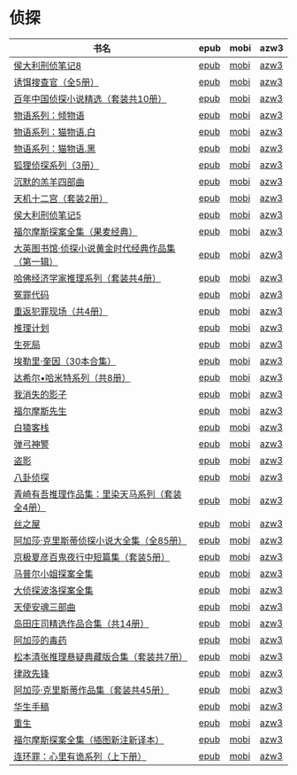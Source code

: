 # 侦探

| 书名 | epub | mobi | azw3 |
| --- | --- | --- | --- |
| [侯大利刑侦笔记8](http://ct.dalanmei.com/f/31084289-771240795-31fab6) | [epub](http://ct.dalanmei.com/f/31084289-771240795-31fab6) | [mobi](http://ct.dalanmei.com/f/31084289-771229146-cba224) | [azw3](http://ct.dalanmei.com/f/31084289-771232820-70b00f) |
| [诱饵搜查官（全5册）](http://ct.dalanmei.com/f/31084289-771246253-ff31ec) | [epub](http://ct.dalanmei.com/f/31084289-771246253-ff31ec) | [mobi](http://ct.dalanmei.com/f/31084289-771230608-ae20ad) | [azw3](http://ct.dalanmei.com/f/31084289-771235961-3daf51) |
| [百年中国侦探小说精选（套装共10册）](http://ct.dalanmei.com/f/31084289-589494065-fb2858) | [epub](http://ct.dalanmei.com/f/31084289-589494065-fb2858) | [mobi](http://ct.dalanmei.com/f/31084289-589444709-ae34ff) | [azw3](http://ct.dalanmei.com/f/31084289-589489022-de188c) |
| [物语系列：倾物语](http://ct.dalanmei.com/f/31084289-570286733-ed42f6) | [epub](http://ct.dalanmei.com/f/31084289-570286733-ed42f6) | [mobi](http://ct.dalanmei.com/f/31084289-570170216-f0ab5f) | [azw3](http://ct.dalanmei.com/f/31084289-570358306-82d714) |
| [物语系列：猫物语.白](http://ct.dalanmei.com/f/31084289-570286750-3dccdc) | [epub](http://ct.dalanmei.com/f/31084289-570286750-3dccdc) | [mobi](http://ct.dalanmei.com/f/31084289-570170217-38f14f) | [azw3](http://ct.dalanmei.com/f/31084289-570358313-7af12a) |
| [物语系列：猫物语.黑](http://ct.dalanmei.com/f/31084289-570286761-c054ae) | [epub](http://ct.dalanmei.com/f/31084289-570286761-c054ae) | [mobi](http://ct.dalanmei.com/f/31084289-570170220-ec6f33) | [azw3](http://ct.dalanmei.com/f/31084289-570358317-2cc6e7) |
| [狐狸侦探系列（3册）](http://ct.dalanmei.com/f/31084289-570324048-38988b) | [epub](http://ct.dalanmei.com/f/31084289-570324048-38988b) | [mobi](http://ct.dalanmei.com/f/31084289-570153868-0cd0bb) | [azw3](http://ct.dalanmei.com/f/31084289-571392537-225ed6) |
| [沉默的羔羊四部曲](http://ct.dalanmei.com/f/31084289-570348392-48a403) | [epub](http://ct.dalanmei.com/f/31084289-570348392-48a403) | [mobi](http://ct.dalanmei.com/f/31084289-570158184-42768b) | [azw3](http://ct.dalanmei.com/f/31084289-571400093-9230e5) |
| [天机十二宫（套装2册）](http://ct.dalanmei.com/f/31084289-570236036-871438) | [epub](http://ct.dalanmei.com/f/31084289-570236036-871438) | [mobi](http://ct.dalanmei.com/f/31084289-569451936-c022ca) | [azw3](http://ct.dalanmei.com/f/31084289-571418641-742fd8) |
| [侯大利刑侦笔记5](http://ct.dalanmei.com/f/31084289-570237255-caa468) | [epub](http://ct.dalanmei.com/f/31084289-570237255-caa468) | [mobi](http://ct.dalanmei.com/f/31084289-569452135-8ac60d) | [azw3](http://ct.dalanmei.com/f/31084289-571419125-34f5df) |
| [福尔摩斯探案全集（果麦经典）](http://ct.dalanmei.com/f/31084289-572093611-6385de) | [epub](http://ct.dalanmei.com/f/31084289-572093611-6385de) | [mobi](http://ct.dalanmei.com/f/31084289-571727086-b0f151) | [azw3](http://ct.dalanmei.com/f/31084289-572114454-66bdc7) |
| [大英图书馆·侦探小说黄金时代经典作品集（第一辑）](http://ct.dalanmei.com/f/31084289-572112577-cdf0cc) | [epub](http://ct.dalanmei.com/f/31084289-572112577-cdf0cc) | [mobi](http://ct.dalanmei.com/f/31084289-571723477-db666d) | [azw3](http://ct.dalanmei.com/f/31084289-572116623-4f0b83) |
| [哈佛经济学家推理系列（套装共4册）](http://ct.dalanmei.com/f/31084289-572113918-ea258c) | [epub](http://ct.dalanmei.com/f/31084289-572113918-ea258c) | [mobi](http://ct.dalanmei.com/f/31084289-571715047-c6c8f9) | [azw3](http://ct.dalanmei.com/f/31084289-572122423-cbf01c) |
| [冤罪代码](http://ct.dalanmei.com/f/31084289-572114025-74dc80) | [epub](http://ct.dalanmei.com/f/31084289-572114025-74dc80) | [mobi](http://ct.dalanmei.com/f/31084289-571714627-06169f) | [azw3](http://ct.dalanmei.com/f/31084289-572123216-a97812) |
| [重返犯罪现场（共4册）](http://ct.dalanmei.com/f/31084289-572114434-00dcfb) | [epub](http://ct.dalanmei.com/f/31084289-572114434-00dcfb) | [mobi](http://ct.dalanmei.com/f/31084289-571713445-73b9b5) | [azw3](http://ct.dalanmei.com/f/31084289-572129624-4099c9) |
| [推理计划](http://ct.dalanmei.com/f/31084289-572115164-0559ce) | [epub](http://ct.dalanmei.com/f/31084289-572115164-0559ce) | [mobi](http://ct.dalanmei.com/f/31084289-571709367-b27002) | [azw3](http://ct.dalanmei.com/f/31084289-572136425-2a97f1) |
| [生死局](http://ct.dalanmei.com/f/31084289-572115378-01cedb) | [epub](http://ct.dalanmei.com/f/31084289-572115378-01cedb) | [mobi](http://ct.dalanmei.com/f/31084289-571708579-e21a61) | [azw3](http://ct.dalanmei.com/f/31084289-572137148-51c374) |
| [埃勒里·奎因（30本合集）](http://ct.dalanmei.com/f/31084289-572117427-0faafe) | [epub](http://ct.dalanmei.com/f/31084289-572117427-0faafe) | [mobi](http://ct.dalanmei.com/f/31084289-571653225-786782) | [azw3](http://ct.dalanmei.com/f/31084289-572179866-36f501) |
| [达希尔•哈米特系列（共8册）](http://ct.dalanmei.com/f/31084289-572120327-b37b22) | [epub](http://ct.dalanmei.com/f/31084289-572120327-b37b22) | [mobi](http://ct.dalanmei.com/f/31084289-571647084-8f4576) | [azw3](http://ct.dalanmei.com/f/31084289-572180642-c20e44) |
| [我消失的影子](http://ct.dalanmei.com/f/31084289-572123324-b584e1) | [epub](http://ct.dalanmei.com/f/31084289-572123324-b584e1) | [mobi](http://ct.dalanmei.com/f/31084289-571636462-bd16f6) | [azw3](http://ct.dalanmei.com/f/31084289-572184284-65e1e4) |
| [福尔摩斯先生](http://ct.dalanmei.com/f/31084289-572128578-539f18) | [epub](http://ct.dalanmei.com/f/31084289-572128578-539f18) | [mobi](http://ct.dalanmei.com/f/31084289-571627326-4b9cdb) | [azw3](http://ct.dalanmei.com/f/31084289-572188702-4d7caf) |
| [白猿客栈](http://ct.dalanmei.com/f/31084289-572128675-368ceb) | [epub](http://ct.dalanmei.com/f/31084289-572128675-368ceb) | [mobi](http://ct.dalanmei.com/f/31084289-571627212-44af25) | [azw3](http://ct.dalanmei.com/f/31084289-572188782-f1876f) |
| [弹弓神警](http://ct.dalanmei.com/f/31084289-571794795-33dcde) | [epub](http://ct.dalanmei.com/f/31084289-571794795-33dcde) | [mobi](http://ct.dalanmei.com/f/31084289-571530768-9a0d81) | [azw3](http://ct.dalanmei.com/f/31084289-572194471-d9c7fb) |
| [盗影](http://ct.dalanmei.com/f/31084289-571799201-c0b0b9) | [epub](http://ct.dalanmei.com/f/31084289-571799201-c0b0b9) | [mobi](http://ct.dalanmei.com/f/31084289-571531801-ebbe5f) | [azw3](http://ct.dalanmei.com/f/31084289-572194974-8fc186) |
| [八卦侦探](http://ct.dalanmei.com/f/31084289-571801367-967eec) | [epub](http://ct.dalanmei.com/f/31084289-571801367-967eec) | [mobi](http://ct.dalanmei.com/f/31084289-571532078-e4ac6e) | [azw3](http://ct.dalanmei.com/f/31084289-572195051-13626a) |
| [青崎有吾推理作品集：里染天马系列（套装全4册）](http://ct.dalanmei.com/f/31084289-571836270-4831bb) | [epub](http://ct.dalanmei.com/f/31084289-571836270-4831bb) | [mobi](http://ct.dalanmei.com/f/31084289-571549758-ef8852) | [azw3](http://ct.dalanmei.com/f/31084289-572200457-52d657) |
| [丝之屋](http://ct.dalanmei.com/f/31084289-571844561-392f37) | [epub](http://ct.dalanmei.com/f/31084289-571844561-392f37) | [mobi](http://ct.dalanmei.com/f/31084289-571550341-62aa9e) | [azw3](http://ct.dalanmei.com/f/31084289-572201424-a0f643) |
| [阿加莎·克里斯蒂侦探小说大全集（全85册）](http://ct.dalanmei.com/f/31084289-571912959-6fcfe8) | [epub](http://ct.dalanmei.com/f/31084289-571912959-6fcfe8) | [mobi](http://ct.dalanmei.com/f/31084289-571556175-308996) | [azw3](http://ct.dalanmei.com/f/31084289-572203371-ae2672) |
| [京极夏彦百鬼夜行中短篇集（套装5册）](http://ct.dalanmei.com/f/31084289-571732508-a7aeac) | [epub](http://ct.dalanmei.com/f/31084289-571732508-a7aeac) | [mobi](http://ct.dalanmei.com/f/31084289-571619680-212ed6) | [azw3](http://ct.dalanmei.com/f/31084289-571912021-1359bc) |
| [马普尔小姐探案全集](http://ct.dalanmei.com/f/31084289-572124593-57bf55) | [epub](http://ct.dalanmei.com/f/31084289-572124593-57bf55) | [mobi](http://ct.dalanmei.com/f/31084289-571594566-23696b) | [azw3](http://ct.dalanmei.com/f/31084289-571982809-1edcda) |
| [大侦探波洛探案全集](http://ct.dalanmei.com/f/31084289-571802943-a03bbb) | [epub](http://ct.dalanmei.com/f/31084289-571802943-a03bbb) | [mobi](http://ct.dalanmei.com/f/31084289-571533202-3649b4) | [azw3](http://ct.dalanmei.com/f/31084289-571989865-730f9d) |
| [天使安魂三部曲](http://ct.dalanmei.com/f/31084289-571865279-547c0b) | [epub](http://ct.dalanmei.com/f/31084289-571865279-547c0b) | [mobi](http://ct.dalanmei.com/f/31084289-571551254-a52219) | [azw3](http://ct.dalanmei.com/f/31084289-572068164-be6284) |
| [岛田庄司精选作品合集（共14册）](http://ct.dalanmei.com/f/31084289-571877626-ef94f9) | [epub](http://ct.dalanmei.com/f/31084289-571877626-ef94f9) | [mobi](http://ct.dalanmei.com/f/31084289-571551710-77d169) | [azw3](http://ct.dalanmei.com/f/31084289-572068797-f87269) |
| [阿加莎的毒药](http://ct.dalanmei.com/f/31084289-571916777-3f3b06) | [epub](http://ct.dalanmei.com/f/31084289-571916777-3f3b06) | [mobi](http://ct.dalanmei.com/f/31084289-571558285-24fef8) | [azw3](http://ct.dalanmei.com/f/31084289-572074947-09f8fc) |
| [松本清张推理悬疑典藏版合集（套装共7册）](http://ct.dalanmei.com/f/31084289-571735965-d31228) | [epub](http://ct.dalanmei.com/f/31084289-571735965-d31228) | [mobi](http://ct.dalanmei.com/f/31084289-571584040-966020) | [azw3](http://ct.dalanmei.com/f/31084289-571854399-818218) |
| [律政先锋](None) | [epub](None) | [mobi](None) | [azw3](None) |
| [阿加莎·克里斯蒂作品集（套装共45册）](http://ct.dalanmei.com/f/31084289-571773950-793c07) | [epub](http://ct.dalanmei.com/f/31084289-571773950-793c07) | [mobi](http://ct.dalanmei.com/f/31084289-571496543-3911c9) | [azw3](http://ct.dalanmei.com/f/31084289-571871024-da75c5) |
| [华生手稿](None) | [epub](None) | [mobi](None) | [azw3](None) |
| [重生](http://ct.dalanmei.com/f/31084289-595860261-082e6d) | [epub](http://ct.dalanmei.com/f/31084289-595860261-082e6d) | [mobi](http://ct.dalanmei.com/f/31084289-595857248-77cc1b) | [azw3](http://ct.dalanmei.com/f/31084289-595858876-f4ed03) |
| [福尔摩斯探案全集（插图新注新译本）](http://ct.dalanmei.com/f/31084289-571790535-4a8731) | [epub](http://ct.dalanmei.com/f/31084289-571790535-4a8731) | [mobi](http://ct.dalanmei.com/f/31084289-571457468-4d8f2a) | [azw3](http://ct.dalanmei.com/f/31084289-571897009-a160f1) |
| [连环罪：心里有诡系列（上下册）](http://ct.dalanmei.com/f/31084289-571791040-ba7952) | [epub](http://ct.dalanmei.com/f/31084289-571791040-ba7952) | [mobi](http://ct.dalanmei.com/f/31084289-571457844-6fc48b) | [azw3](http://ct.dalanmei.com/f/31084289-571899244-320286) |
